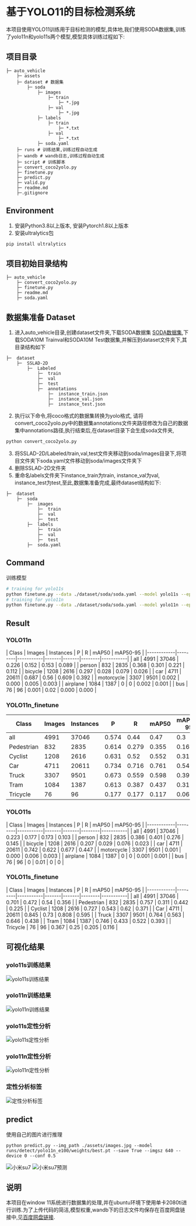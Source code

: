 # 基于YOLO11的目标检测系统
本项目使用YOLO11训练用于目标检测的模型,具体地,我们使用SODA数据集,训练了yolo11n和yolo11s两个模型,模型具体训练过程如下:

## 项目目录
```angular2html
├─ auto_vehicle
    ├─ assets
    ├─ dataset # 数据集
        ├─ soda
            ├─ images
                ├─ train
                    ├─ *.jpg
                ├─ val
                    ├─ *.jpg
            ├─ labels
                ├─ train
                    ├─ *.txt
                ├─ val
                    ├─ *.txt
            ├─ soda.yaml
    ├─ runs # 训练结果,训练过程自动生成
    ├─ wandb # wandb日志,训练过程自动生成
    ├─ script # 训练脚本
    ├─ convert_coco2yolo.py
    ├─ finetune.py
    ├─ predict.py
    ├─ valid.py
    ├─ readme.md
    ├─.gitignore
```

## Environment
1. 安装Python3.8以上版本, 安装Pytorch1.8以上版本
2. 安装ultralytics包
```bash
pip install ultralytics
```

[//]: # (Pip install the ultralytics package including all requirements in a Python>=3.8 environment with PyTorch>=1.8.)
[//]: # (Then isntall the ultralytics package with the following command:)

## 项目初始目录结构
```angular2html
├─ auto_vehicle
    ├─ convert_coco2yolo.py
    ├─ finetune.py
    ├─ readme.md
    ├─ soda.yaml
```

## 数据集准备 Dataset
1. 进入auto_vehicle目录,创建dataset文件夹,下载SODA数据集 [SODA数据集](https://soda-2d.github.io/download.html),下载SODA10M Trainval和SODA10M Test数据集,并解压到dataset文件夹下,其目录结构如下
```angular2html
├─  dataset
    ├─  SSLAD-2D
        ├─  Labeled
            ├─  train
            ├─  val
            ├─  test
            ├─  annotations
                ├─  instance_train.json
                ├─  instance_val.json
                ├─  instance_test.json
```
2. 执行以下命令,将coco格式的数据集转换为yolo格式, 请将convert_coco2yolo.py中的数据集annotations文件夹路径修改为自己的数据集中annotations路径,执行结束后,在dataset目录下会生成soda文件夹,
```bash
python convert_coco2yolo.py
```
3. 将SSLAD-2D/Labeled/train,val,test文件夹移动到soda/images目录下,将项目文件夹下soda.yaml文件移动到soda/images文件夹下
4. 删除SSLAD-2D文件夹
5. 重命名labels文件夹下instance_train为train, instance_val为val, instance_test为test,至此,数据集准备完成,最终dataset结构如下:
```angular2html
├─  dataset
    ├─  soda
        ├─  images
            ├─  train
            ├─  val
            ├─  test
        ├─  labels
            ├─  train
            ├─  val
            ├─  test
        ├─  soda.yaml
```

## Command
训练模型
```bash
# training for yolo11s
python finetune.py --data ./dataset/soda/soda.yaml --model yolo11s --epochs 100 --batch 32 --imgsz 640 
# training for yolo11n
python finetune.py --data ./dataset/soda/soda.yaml --model yolo11n --epochs 100 --batch 32 --imgsz 640 
```

[//]: # (epoch,time,train/box_loss,train/cls_loss,train/dfl_loss,metrics/precision&#40;B&#41;,metrics/recall&#40;B&#41;,metrics/mAP50&#40;B&#41;,metrics/mAP50-95&#40;B&#41;,val/box_loss,val/cls_loss,val/dfl_loss,lr/pg0,lr/pg1,lr/pg2)
## Result
### YOLO11n

[//]: # (                 Class     Images  Instances      Box&#40;P          R      mAP50  mAP50-95&#41;: 100%|██████████| 312/312 [01:39<00:00,  3.13it/s])

[//]: # (                   all       4991      37046      0.226      0.152      0.153     0.0892)

[//]: # (                person        832       2835      0.368      0.301      0.221      0.112)

[//]: # (               bicycle       1208       2616      0.297     0.0283     0.0798     0.0269)

[//]: # (                   car       4711      20611      0.687       0.56      0.609      0.392)

[//]: # (            motorcycle       3307       9501    0.00219   0.000105     0.0059     0.0031)

[//]: # (              airplane       1084       1387          0          0    0.00242    0.00141)

[//]: # (                   bus         76         96    0.00134     0.0208   0.000336   0.000193)
| Class      | Images  | Instances | P     | R     | mAP50  | mAP50-95  |
|------------|---------|-----------|-------|-------|--------|-----------|
| all        | 4991    | 37046     | 0.226 | 0.152 | 0.153  | 0.089     |
| person     | 832     | 2835      | 0.368 | 0.301 | 0.221  | 0.112     |
| bicycle    | 1208    | 2616      | 0.297 | 0.028 | 0.079  | 0.026     |
| car        | 4711    | 20611     | 0.687 | 0.56  | 0.609  | 0.392     |
| motorcycle | 3307    | 9501      | 0.002 | 0.000 | 0.005  | 0.003     |
| airplane   | 1084    | 1387      | 0     | 0     | 0.002  | 0.001     |
| bus        | 76      | 96        | 0.001 | 0.02  | 0.000  | 0.000     |

### YOLO11n_finetune
| Class      | Images  | Instances | P     | R     | mAP50  | mAP50-95  |
|------------|---------|-----------|-------|-------|--------|-----------|
| all        | 4991    | 37046     | 0.574 | 0.44  | 0.47   | 0.3       |
| Pedestrian | 832     | 2835      | 0.614 | 0.279 | 0.355  | 0.164     |
| Cyclist    | 1208    | 2616      | 0.631 | 0.52  | 0.552  | 0.314     |
| Car        | 4711    | 20611     | 0.734 | 0.716 | 0.761  | 0.543     |
| Truck      | 3307    | 9501      | 0.673 | 0.559 | 0.598  | 0.397     |
| Tram       | 1084    | 1387      | 0.613 | 0.387 | 0.437  | 0.315     |
| Tricycle   | 76      | 96        | 0.177 | 0.177 | 0.117  | 0.064     |

### YOLO11s

[//]: # (                 Class     Images  Instances      Box&#40;P          R      mAP50  mAP50-95&#41;: 100%|██████████| 312/312 [01:39<00:00,  3.13it/s])

[//]: # (                   all       4991      37046      0.223      0.177      0.173      0.103)

[//]: # (                person        832       2835      0.386      0.401      0.276      0.145)

[//]: # (               bicycle       1208       2616      0.207     0.0297     0.0764     0.0235)

[//]: # (                   car       4711      20611      0.742      0.622      0.677      0.447)

[//]: # (            motorcycle       3307       9501    0.00145   0.000105    0.00696    0.00323)

[//]: # (              airplane       1084       1387          0          0    0.00162    0.00119)

[//]: # (                   bus         76         96   0.000885     0.0104   0.000488   0.000287)
| Class      | Images  | Instances | P     | R     | mAP50  | mAP50-95  |
|------------|---------|-----------|-------|-------|--------|-----------|
| all        | 4991    | 37046     | 0.223 | 0.177 | 0.173  | 0.103     |
| person     | 832     | 2835      | 0.386 | 0.401 | 0.276  | 0.145     |
| bicycle    | 1208    | 2616      | 0.207 | 0.029 | 0.076  | 0.023     |
| car        | 4711    | 20611     | 0.742 | 0.622 | 0.677  | 0.447     |
| motorcycle | 3307    | 9501      | 0.001 | 0.000 | 0.006  | 0.003     |
| airplane   | 1084    | 1387      | 0     | 0     | 0.001  | 0.001     |
| bus        | 76      | 96        | 0     | 0.01  | 0      | 0        |

### YOLO11s_finetune

[//]: # (                 Class     Images  Instances      Box&#40;P          R      mAP50  mAP50-95&#41;: 100%|██████████| 312/312 [01:39<00:00,  3.14it/s])

[//]: # (                   all       4991      37046      0.701      0.472       0.54      0.356)

[//]: # (            Pedestrian        832       2835      0.757      0.311      0.442      0.225)

[//]: # (               Cyclist       1208       2616      0.727      0.543       0.62      0.371)

[//]: # (                   Car       4711      20611      0.845       0.73      0.808      0.595)

[//]: # (                 Truck       3307       9501      0.764      0.563      0.646      0.438)

[//]: # (                  Tram       1084       1387      0.746      0.433      0.522      0.393)

[//]: # (              Tricycle         76         96      0.367       0.25      0.205      0.116)
| Class      | Images  | Instances | P     | R     | mAP50  | mAP50-95  |
|------------|---------|-----------|-------|-------|--------|-----------|
| all        | 4991    | 37046     | 0.701 | 0.472 | 0.54   | 0.356     |
| Pedestrian | 832     | 2835      | 0.757 | 0.311 | 0.442  | 0.225     |
| Cyclist    | 1208    | 2616      | 0.727 | 0.543 | 0.62   | 0.371     |
| Car        | 4711    | 20611     | 0.845 | 0.73  | 0.808  | 0.595     |
| Truck      | 3307    | 9501      | 0.764 | 0.563 | 0.646  | 0.438     |
| Tram       | 1084    | 1387      | 0.746 | 0.433 | 0.522  | 0.393     |
| Tricycle   | 76      | 96        | 0.367 | 0.25  | 0.205  | 0.116     |

## 可视化结果
### yolo11s训练结果
![yolo11s训练结果](./runs/detect/yolo11s_e100/results.png "yolo11s训练结果")
### yolo11n训练结果
![yolo11n训练结果](./runs/detect/yolo11n_e100/results.png "yolo11n训练结果")
### yolo11s定性分析
![yolo11s定性分析](./runs/detect/yolo11s_e100/val_batch0_pred.jpg "yolo11s定性分析")
### yolo11n定性分析
![yolo11n定性分析](./runs/detect/yolo11n_e100/val_batch0_pred.jpg "yolo11n定性分析")
### 定性分析标签
![定性分析标签](./runs/detect/yolo11n_e100/val_batch0_labels.jpg "定性分析标签")
## predict
使用自己的图片进行推理
```
python predict.py --img_path ./assets/images.jpg --model runs/detect/yolo11n_e100/weights/best.pt --save True --imgsz 640 --device 0 --conf 0.5
```

![小米su7](./assets/images.jpg) ![小米su7预测](./runs/detect/predict/images.jpg)

## 说明
本项目在window 11系统进行数据集的处理,并在ubuntu环境下使用单卡2080ti进行训练.为了上传代码的简洁,模型权重,wandb下的日志文件均保存在百度网盘链接中,见[百度网盘链接](www.baidu.com).